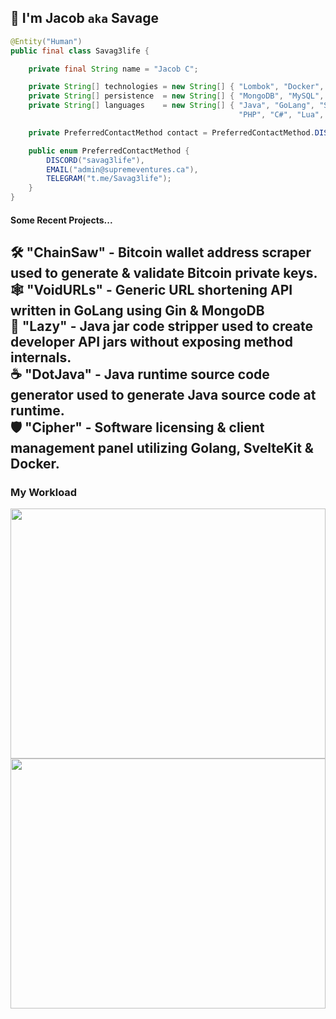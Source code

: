 ## 👋 I'm Jacob `aka` Savage

```java
@Entity("Human")
public final class Savag3life {

    private final String name = "Jacob C";

    private String[] technologies = new String[] { "Lombok", "Docker", "Jenkins", "Jira", "Git", "Linux/Unix" };
    private String[] persistence  = new String[] { "MongoDB", "MySQL", "SQLite", "Redis", "MariaDB" };
    private String[] languages    = new String[] { "Java", "GoLang", "SvelteKit", "JavaScript",
                                                   "PHP", "C#", "Lua", "Python", "Groovey", "Typescript" };

    private PreferredContactMethod contact = PreferredContactMethod.DISCORD;

    public enum PreferredContactMethod {
        DISCORD("savag3life"),
        EMAIL("admin@supremeventures.ca"),
        TELEGRAM("t.me/Savag3life");
    }
}
```
 
#### Some Recent Projects...
🛠️ "ChainSaw" - Bitcoin wallet address scraper used to generate & validate Bitcoin private keys.</br>
🕸️ "VoidURLs" - Generic URL shortening API written in GoLang using Gin & MongoDB</br>
🤙 "Lazy" - Java jar code stripper used to create developer API jars without exposing method internals.</br>
☕ "DotJava" - Java runtime source code generator used to generate Java source code at runtime.</br>
🛡️ "Cipher" - Software licensing & client management panel utilizing Golang, SvelteKit & Docker.
---

### My Workload
<img src="https://wakatime.com/share/@9cf87436-f702-49fa-8db3-5210aec8af0a/1ef429d9-d5f5-4f89-9a12-28f65596d8b1.svg" width="100%" height="400">
<img src="https://wakatime.com/share/@9cf87436-f702-49fa-8db3-5210aec8af0a/719261d8-d908-4c07-ad56-9084f580a85d.svg" width="100%" height="400">
